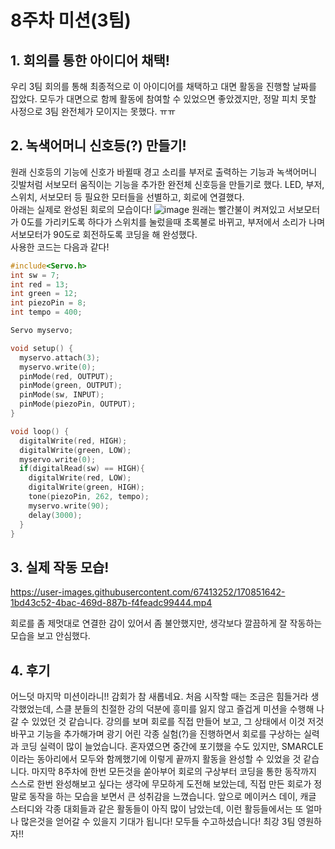 # 8주차 미션(3팀)
## 1. 회의를 통한 아이디어 채택!
우리 3팀 회의를 통해 최종적으로 이 아이디어를 채택하고 대면 활동을 진행할 날짜를 잡았다.
모두가 대면으로 함께 활동에 참여할 수 있었으면 좋았겠지만, 정말 피치 못할 사정으로 3팀 완전체가 모이지는 못했다. ㅠㅠ   
## 2. 녹색어머니 신호등(?) 만들기!
원래 신호등의 기능에 신호가 바뀔때 경고 소리를 부저로 출력하는 기능과 녹색어머니 깃발처럼 서보모터 움직이는 기능을 추가한 완전체 신호등을 만들기로 했다.
LED, 부저, 스위치, 서보모터 등 필요한 모터들을 선별하고, 회로에 연결했다.   
아래는 실제로 완성된 회로의 모습이다!
![image](https://user-images.githubusercontent.com/67413252/170852001-c6007f00-4243-4d3f-805f-8414aa2e6539.png)
원래는 빨간불이 켜져있고 서보모터가 0도를 가리키도록 하다가 스위치를 눌렀을때 초록불로 바뀌고, 부저에서 소리가 나며 서보모터가 90도로 회전하도록 코딩을 해 완성했다.   
사용한 코드는 다음과 같다!
```C
#include<Servo.h>
int sw = 7;
int red = 13;
int green = 12;
int piezoPin = 8;
int tempo = 400;

Servo myservo;

void setup() {
  myservo.attach(3);
  myservo.write(0);
  pinMode(red, OUTPUT);
  pinMode(green, OUTPUT);
  pinMode(sw, INPUT);
  pinMode(piezoPin, OUTPUT);
}

void loop() {
  digitalWrite(red, HIGH);
  digitalWrite(green, LOW);
  myservo.write(0);
  if(digitalRead(sw) == HIGH){
    digitalWrite(red, LOW);
    digitalWrite(green, HIGH);
    tone(piezoPin, 262, tempo);
    myservo.write(90);
    delay(3000);
  }
}
```
## 3. 실제 작동 모습!
https://user-images.githubusercontent.com/67413252/170851642-1bd43c52-4bac-469d-887b-f4feadc99444.mp4

회로를 좀 제멋대로 연결한 감이 있어서 좀 불안했지만, 생각보다 깔끔하게 잘 작동하는 모습을 보고 안심했다.
## 4. 후기
어느덧 마지막 미션이라니!! 감회가 참 새롭네요.
처음 시작할 때는 조금은 힘들거라 생각했었는데, 스클 분들의 친절한 강의 덕분에 흥미를 잃지 않고 즐겁게 미션을 수행해 나갈 수 있었던 것 같습니다.
강의를 보며 회로를 직접 만들어 보고, 그 상태에서 이것 저것 바꾸고 기능을 추가해가며 광기 어린 각종 실험(?)을 진행하면서 회로를 구상하는 실력과 코딩 실력이 많이 늘었습니다.
혼자였으면 중간에 포기했을 수도 있지만, SMARCLE이라는 동아리에서 모두와 함께했기에 이렇게 끝까지 활동을 완성할 수 있었을 것 같습니다.
마지막 8주차에 한번 모든것을 쏟아부어 회로의 구상부터 코딩을 통한 동작까지 스스로 한번 완성해보고 싶다는 생각에 무모하게 도전해 보았는데,
직접 만든 회로가 정말로 동작을 하는 모습을 보면서 큰 성취감을 느꼈습니다.
앞으로 메이커스 데이, 캐글 스터디와 각종 대회들과 같은 활동들이 아직 많이 남았는데, 이런 활등들에서는 또 얼마나 많은것을 얻어갈 수 있을지 기대가 됩니다! 
모두들 수고하셨습니다! 최강 3팀 영원하자!!

